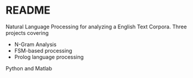 # README #

Natural Language Processing for analyzing a English Text Corpora. Three projects covering
* N-Gram Analysis
* FSM-based processing
* Prolog language processing

Python and Matlab